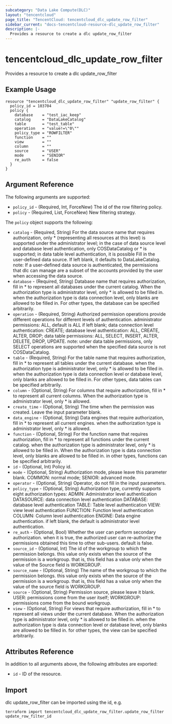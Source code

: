 ```yaml
---
subcategory: "Data Lake Compute(DLC)"
layout: "tencentcloud"
page_title: "TencentCloud: tencentcloud_dlc_update_row_filter"
sidebar_current: "docs-tencentcloud-resource-dlc_update_row_filter"
description: |-
  Provides a resource to create a dlc update_row_filter
---
```


# tencentcloud_dlc_update_row_filter

Provides a resource to create a dlc update_row_filter

## Example Usage

```hcl
resource "tencentcloud_dlc_update_row_filter" "update_row_filter" {
  policy_id = 103704
  policy {
    database    = "test_iac_keep"
    catalog     = "DataLakeCatalog"
    table       = "test_table"
    operation   = "value!=\"0\""
    policy_type = "ROWFILTER"
    function    = ""
    view        = ""
    column      = ""
    source      = "USER"
    mode        = "SENIOR"
    re_auth     = false
  }
}
```

## Argument Reference

The following arguments are supported:

* `policy_id` - (Required, Int, ForceNew) The id of the row filtering policy.
* `policy` - (Required, List, ForceNew) New filtering strategy.

The `policy` object supports the following:

* `catalog` - (Required, String) For the data source name that requires authorization, only * (representing all resources at this level) is supported under the administrator level; in the case of data source level and database level authentication, only COSDataCatalog or * is supported; in data table level authentication, it is possible Fill in the user-defined data source. If left blank, it defaults to DataLakeCatalog. note: If a user-defined data source is authenticated, the permissions that dlc can manage are a subset of the accounts provided by the user when accessing the data source.
* `database` - (Required, String) Database name that requires authorization, fill in * to represent all databases under the current catalog. When the authorization type is administrator level, only * is allowed to be filled in. when the authorization type is data connection level, only blanks are allowed to be filled in. For other types, the database can be specified arbitrarily.
* `operation` - (Required, String) Authorized permission operations provide different operations for different levels of authentication. administrator permissions: ALL, default is ALL if left blank; data connection level authentication: CREATE; database level authentication: ALL, CREATE, ALTER, DROP; data table permissions: ALL, SELECT, INSERT, ALTER, DELETE, DROP, UPDATE. note: under data table permissions, only SELECT operations are supported when the specified data source is not COSDataCatalog.
* `table` - (Required, String) For the table name that requires authorization, fill in * to represent all tables under the current database. when the authorization type is administrator level, only * is allowed to be filled in. when the authorization type is data connection level or database level, only blanks are allowed to be filled in. For other types, data tables can be specified arbitrarily.
* `column` - (Optional, String) For columns that require authorization, fill in * to represent all current columns. When the authorization type is administrator level, only * is allowed.
* `create_time` - (Optional, String) The time when the permission was created. Leave the input parameter blank.
* `data_engine` - (Optional, String) Data engines that require authorization, fill in * to represent all current engines. when the authorization type is administrator level, only * is allowed.
* `function` - (Optional, String) For the function name that requires authorization, fill in * to represent all functions under the current catalog. when the authorization type is administrator level, only * is allowed to be filled in. When the authorization type is data connection level, only blanks are allowed to be filled in. in other types, functions can be specified arbitrarily.
* `id` - (Optional, Int) Policy id.
* `mode` - (Optional, String) Authorization mode, please leave this parameter blank. COMMON: normal mode; SENIOR: advanced mode.
* `operator` - (Optional, String) Operator, do not fill in the input parameters.
* `policy_type` - (Optional, String) Authorization type, currently supports eight authorization types: ADMIN: Administrator level authentication DATASOURCE: data connection level authentication DATABASE: database level authentication TABLE: Table level authentication VIEW: view level authentication FUNCTION: Function level authentication COLUMN: Column level authentication ENGINE: Data engine authentication. if left blank, the default is administrator level authentication.
* `re_auth` - (Optional, Bool) Whether the user can perform secondary authorization. when it is true, the authorized user can re-authorize the permissions obtained this time to other sub-users. default is false.
* `source_id` - (Optional, Int) The id of the workgroup to which the permission belongs. this value only exists when the source of the permission is a workgroup. that is, this field has a value only when the value of the Source field is WORKGROUP.
* `source_name` - (Optional, String) The name of the workgroup to which the permission belongs. this value only exists when the source of the permission is a workgroup. that is, this field has a value only when the value of the source field is WORKGROUP.
* `source` - (Optional, String) Permission source, please leave it blank. USER: permissions come from the user itself; WORKGROUP: permissions come from the bound workgroup.
* `view` - (Optional, String) For views that require authorization, fill in * to represent all views under the current database. When the authorization type is administrator level, only * is allowed to be filled in. when the authorization type is data connection level or database level, only blanks are allowed to be filled in. for other types, the view can be specified arbitrarily.

## Attributes Reference

In addition to all arguments above, the following attributes are exported:

* `id` - ID of the resource.



## Import

dlc update_row_filter can be imported using the id, e.g.

```
terraform import tencentcloud_dlc_update_row_filter.update_row_filter update_row_filter_id
```

